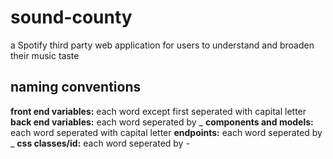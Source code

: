 # sound-county
a Spotify third party web application for users to understand and broaden their music taste

## naming conventions

**front end variables:** each word except first seperated with capital letter
**back end variables:** each word seperated by _
**components and models:** each word seperated with capital letter
**endpoints:** each word seperated by _
**css classes/id:** each word seperated by -
